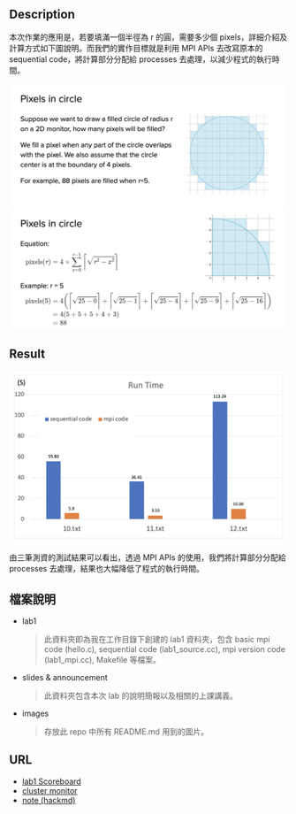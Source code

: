 ## Description
本次作業的應用是，若要填滿一個半徑為 r 的圓，需要多少個 pixels，詳細介紹及計算方式如下圖說明。而我們的實作目標就是利用 MPI APIs 去改寫原本的 sequential code，將計算部分分配給 processes 去處理，以減少程式的執行時間。

![d1](/labs/lab1%20Platform%20Introduction%20&%20MPI/images/d1.png)
![d2](/labs/lab1%20Platform%20Introduction%20&%20MPI/images/d2.png)
## Result
![res](/labs/lab1%20Platform%20Introduction%20&%20MPI/images/res.png)

由三筆測資的測試結果可以看出，透過 MPI APIs 的使用，我們將計算部分分配給 processes 去處理，結果也大幅降低了程式的執行時間。
## 檔案說明
- lab1
    > 此資料夾即為我在工作目錄下創建的 lab1 資料夾，包含 basic mpi code (hello.c), sequential code (lab1_source.cc), mpi version code (lab1_mpi.cc), Makefile 等檔案。
- slides & announcement
    > 此資料夾包含本次 lab 的說明簡報以及相關的上課講義。
- images
    > 存放此 repo 中所有 README.md 用到的圖片。
## URL
- [lab1 Scoreboard](https://apollo.cs.nthu.edu.tw/pp23/scoreboard/lab1/)
- [cluster monitor](http://apollo.cs.nthu.edu.tw/monitor)
- [note (hackmd)](https://hackmd.io/@u_46AznXS7-aLzZ7_uD4WQ/rkoecl_aT)